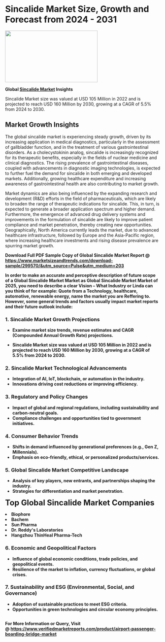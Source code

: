 <H1>Sincalide Market Size, Growth and Forecast from 2024 - 2031</H1><img class="aligncenter size-medium wp-image-584254" src="https://thirdeyenews.in/wp-content/uploads/2024/09/Global-Market-Research-300x168.jpeg" alt="" width="300" height="168" /><p><strong>Global&nbsp;<a href="https://www.marketsizeandtrends.com/download-sample/299570/&amp;utm_source=Pulse&amp;utm_medium=203">Sincalide Market</a> Insights</strong></p><p>Sincalide Market size was valued at USD 105 Million in 2022 and is projected to reach USD 160 Million by 2030, growing at a CAGR of 5.5% from 2024 to 2030.</p><p><h2>Market Growth Insights</h2> <p>The global sincalide market is experiencing steady growth, driven by its increasing application in medical diagnostics, particularly in the assessment of gallbladder function, and in the treatment of various gastrointestinal disorders. As a cholecystokinin analog, sincalide is increasingly recognized for its therapeutic benefits, especially in the fields of nuclear medicine and clinical diagnostics. The rising prevalence of gastrointestinal diseases, coupled with advancements in diagnostic imaging technologies, is expected to further fuel the demand for sincalide in both emerging and developed markets. Additionally, growing healthcare expenditure and increasing awareness of gastrointestinal health are also contributing to market growth.</p> <p><strong></strong></p> <p>Market dynamics are also being influenced by the expanding research and development (R&D) efforts in the field of pharmaceuticals, which are likely to broaden the range of therapeutic indications for sincalide. This, in turn, is expected to generate a broader application spectrum and higher demand. Furthermore, the emergence of advanced drug delivery systems and improvements in the formulation of sincalide are likely to improve patient compliance and market penetration, thereby creating new opportunities. Geographically, North America currently leads the market, due to advanced healthcare infrastructure, followed by Europe and the Asia-Pacific region, where increasing healthcare investments and rising disease prevalence are spurring market growth.</p> <p><strong></p><p><span class=""><strong>Download Full PDF Sample Copy of Global Sincalide Market Report</strong> @ <a href="https://www.marketsizeandtrends.com/download-sample/299570/&amp;utm_source=Pulse&amp;utm_medium=203" target="_blank">https://www.marketsizeandtrends.com/download-sample/299570/&amp;utm_source=Pulse&amp;utm_medium=203</a></span></p><p>In order to make an accurate and perceptive description of future scope of a Global&nbsp;Sincalide Market Market as Global&nbsp;Sincalide Market Market of 2025, you need to describe a clear Vision &ndash; What Industry or Linda can you think of for example: Quote from a Technology, healthcare, automotive, renewable energy, name the market you are Reffering to. However, some general trends and factors usually impact market reports and their future outlook include:</p><h3>1.&nbsp;<strong>Sincalide Market Growth Projections</strong></h3><ul><li>Examine market size trends, revenue estimates and CAGR (Compounded Annual Growth Rate) projections.</li><li><p>Sincalide Market size was valued at USD 105 Million in 2022 and is projected to reach USD 160 Million by 2030, growing at a CAGR of 5.5% from 2024 to 2030.</p></li></ul><h3>2.&nbsp;<strong>Sincalide Market Technological Advancements</strong></h3><ul><li>Integration of AI, IoT, blockchain, or automation in the industry.</li><li>Innovations driving cost reductions or improving efficiency.</li></ul><h3>3.&nbsp;<strong>Regulatory and Policy Changes</strong></h3><ul><li>Impact of global and regional regulations, including sustainability and carbon-neutral goals.</li><li>Compliance challenges and opportunities tied to government initiatives.</li></ul><h3>4.&nbsp;<strong>Consumer Behavior Trends</strong></h3><ul><li>Shifts in demand influenced by generational preferences (e.g., Gen Z, Millennials).</li><li>Emphasis on eco-friendly, ethical, or personalized products/services.</li></ul><h3>5.&nbsp;<strong>Global Sincalide Market Competitive Landscape</strong></h3><ul><li>Analysis of key players, new entrants, and partnerships shaping the industry.</li><li>Strategies for differentiation and market penetration.</li></ul><p data-pm-slice="1 1 []"><span style="color: inherit; font-family: inherit; font-size: 25px;">Top Global Sincalide Market Companies</span></p><div class="" data-test-id=""><p><li>Biophore</li><li> Bachem</li><li> Sun Pharma</li><li> Dr. Reddy's Laboratories</li><li> Hangzhou ThinHeal Pharma-Tech</li></p></div><h3>6.&nbsp;<strong>Economic and Geopolitical Factors</strong></h3><ul><li>Influence of global economic conditions, trade policies, and geopolitical events.</li><li>Resilience of the market to inflation, currency fluctuations, or global crises.</li></ul><h3>7.&nbsp;<strong>Sustainability and ESG (Environmental, Social, and Governance)</strong></h3><ul><li>Adoption of sustainable practices to meet ESG criteria.</li><li>Opportunities in green technologies and circular economy principles.</li></ul><h2><strong style="font-size: 14px;">For More Information or Query, Visit @&nbsp;</strong><a style="background-color: #ffffff; font-size: 14px;" href="https://www.marketsizeandtrends.com/report/sincalide-market/" target="_blank">https://www.verifiedmarketreports.com/product/airport-passenger-boarding-bridge-market</a></h2>
